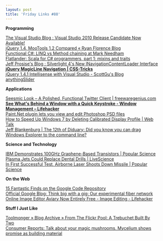 ```yaml
---
layout: post
title: 'Friday Links #88'
---
```

**Programming**

[The Visual Studio Blog : Visual Studio 2010 Release Candidate Now Available! ](http://blogs.msdn.com/visualstudio/archive/2010/02/09/visual-studio-2010-release-candidate-now-available.aspx)   
[jQuery 1.4, MooTools 1.2 Compared « Ryan Florence Blog](http://ryanflorence.com/jquery-1-4-mootools-1-2-compared/?utm_source=feedburner&utm_medium=feed&utm_campaign=Feed%3A+RyanFlorenceBlog+%28Ryan+Florence+Blog%29&utm_content=Google+Reader)   
[Functional C#: LINQ vs Method chaining at Mark Needham](http://www.markhneedham.com/blog/2010/02/05/functional-c-linq-vs-method-chaining/?utm_source=feedburner&utm_medium=feed&utm_campaign=Feed%3A+MarkNeedham+%28Mark+Needham%29&utm_content=Google+Reader)   
[Flatlander: Scala for C# programmers, part 1: mixins and traits](http://hestia.typepad.com/flatlander/2009/01/scala-for-c-programmers-part-1-mixins-and-traits.html)   
[Jeff Prosise's Blog : Silverlight 4's New INavigationContentLoader Interface](http://www.wintellect.com/CS/blogs/jprosise/archive/2010/02/08/silverlight-4-s-new-inavigationcontentloader-interface.aspx)   
[**jQuery MagicLine Navigation | CSS-Tricks**](http://css-tricks.com/jquery-magicline-navigation/)   
[jQuery 1.4.1 Intellisense with Visual Studio - ScottGu's Blog](http://weblogs.asp.net/scottgu/archive/2010/02/08/jquery-1-4-1-intellisense-with-visual-studio.aspx)   
[anythingSlider](http://css-tricks.com/examples/AnythingSlider/#panel-1)

**Applications**

[Seesmic Look – A Polished, Functional Twitter Client | freewaregenius.com ](http://www.freewaregenius.com/2010/02/05/seesmic-look-a-polished-functional-twitter-client/?utm_source=feedburner&utm_medium=feed&utm_campaign=Feed%3A+Freewaregeniuscom+%28freewaregenius.com%29&utm_content=Google+Reader)   
[**See What's Behind a Window with a Quick Keystroke - Window Management – Lifehacker**](http://lifehacker.com/5464379/see-whats-behind-a-window-with-a-quick-keystroke?utm_source=feedburner&utm_medium=feed&utm_campaign=Feed%3A+lifehacker%2Ffull+%28Lifehacker%29&utm_content=Google+Reader)   
[Paint.Net plugin lets you view and edit Photoshop PSD files](http://www.downloadsquad.com/2010/02/09/paint-net-plugin-lets-you-view-and-edit-photoshop-psd-files/)   
[How to Speed Up Windows 7 by Deleting Calibrated Display Profile | Web Talk](http://www.webtlk.com/2010/02/06/how-to-speed-up-windows-7-by-deleting-calibrated-display-profile-in-windows-7/)   
[Jeff Blankenburg | The 12th of Diduary: Did you know you can drag Windows Explorer to the command line?](http://jeffblankenburg.com/2010/02/12th-of-diduary-did-you-know-you-can.aspx?utm_source=feedburner&utm_medium=feed&utm_campaign=Feed%3A+Blankenthoughts+%28Blankenthoughts%29&utm_content=Google+Reader)

**Science and Technology**

[IBM Demonstrates 100GHz Graphene-Based Transistors | Popular Science](http://www.popsci.com/technology/article/2010-02/graphene-based-computers-may-end-silicon-age)   
[Plasma Jets Could Replace Dental Drills | LiveScience](http://www.livescience.com/technology/plasma-jets-dental-drills-100204.html)   
[In First Successful Test, Airborne Laser Shoots Down Missile | Popular Science](http://www.popsci.com/technology/article/2010-02/airborne-laser-successfully-shoots-down-first-missile)

**On the Web**

[15 Fantastic Finds on the Google Code Repository](http://sixrevisions.com/resources/15-fantastic-finds-on-the-google-code-repository/)   
[Official Google Blog: Think big with a gig: Our experimental fiber network](http://googleblog.blogspot.com/2010/02/think-big-with-gig-our-experimental.html?utm_source=feedburner&utm_medium=feed&utm_campaign=Feed%3A+blogspot%2FMKuf+%28Official+Google+Blog%29&utm_content=Google+Reader)   
[Online Image Editor Aviary Now Entirely Free - Image Editing - Lifehacker ](http://lifehacker.com/5470113/online-image-editor-aviary-now-entirely-free?utm_source=feedburner&utm_medium=feed&utm_campaign=Feed%3A+lifehacker%2Ffull+%28Lifehacker%29)

**Stuff I Just Like**

[Toolmonger » Blog Archive » From The Flickr Pool: A Trebuchet Built By Two](http://toolmonger.com/2010/02/08/from-the-flickr-pool-a-trebuchet-built-by-two/)   
[Consumer Reports: Talk about your magic mushrooms. Mycelium shows promise as building material](http://blogs.consumerreports.org/home/2010/02/mycelium-mushrooms-far-west-fungi-ecovative-design-ecocrade-greensulate-mycotecture.html)
